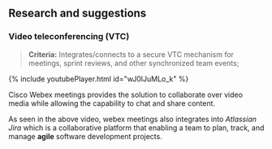 
## Research and suggestions

### Video teleconferencing **(VTC)**

> **Criteria:** Integrates/connects to a secure VTC mechanism for meetings, sprint reviews, and other synchronized team events;

<div class="embed-youtube">
{% include youtubePlayer.html id="wJ0lJuMLo_k" %}
</div>

Cisco Webex meetings provides the solution to collaborate over video media while allowing the capability to chat and share content. 

As seen in the above video, webex meetings also integrates into *Atlassian Jira* which is a collaborative platform that enabling a team to plan, track, and manage **agile** software development projects. 

